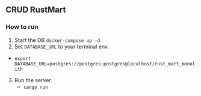 ## CRUD RustMart

### How to run

1. Start the DB `docker-compose up -d`
2. Set `DATABASE_URL` to your terminal env.

- `export DATABASE_URL=postgres://postgres:postgres@localhost/rust_mart_monolith`

3. Run the server.
   - `cargo run`
